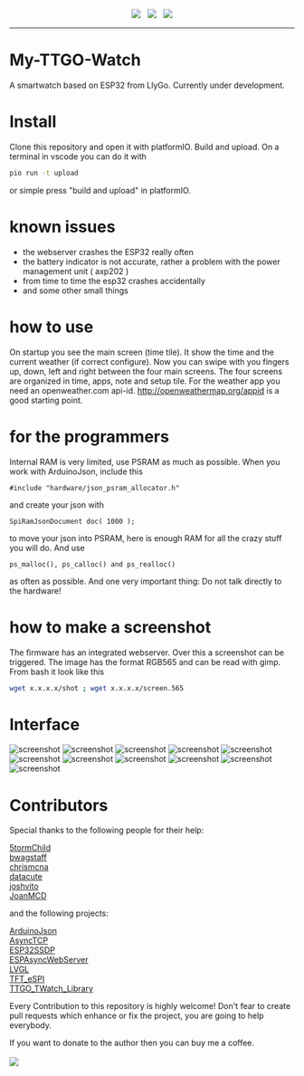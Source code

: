 <p align="center">
<img src="https://img.shields.io/github/last-commit/sharandac/My-TTGO-Watch.svg?style=for-the-badge" />
&nbsp;
<img src="https://img.shields.io/github/license/sharandac/My-TTGO-Watch.svg?style=for-the-badge" />
&nbsp;
<a href="https://www.buymeacoffee.com/sharandac" target="_blank"><img src="https://img.shields.io/badge/Buy%20me%20a%20coffee-%E2%82%AC5-orange?style=for-the-badge&logo=buy-me-a-coffee" /></a>
</p>
<hr/>

# My-TTGO-Watch

A smartwatch based on ESP32 from LlyGo. Currently under development.

# Install

Clone this repository and open it with platformIO. Build and upload. On a terminal in vscode you can do it with

```bash
pio run -t upload
```

or simple press "build and upload" in platformIO.

# known issues

* the webserver crashes the ESP32 really often
* the battery indicator is not accurate, rather a problem with the power management unit ( axp202 )
* from time to time the esp32 crashes accidentally
* and some other small things


# how to use

On startup you see the main screen (time tile). It show the time and the current weather (if correct configure). Now you can swipe with you fingers up, down, left and right between the four main screens. The four screens are organized in time, apps, note and setup tile.
For the weather app you need an openweather.com api-id. http://openweathermap.org/appid is a good starting point.

# for the programmers

Internal RAM is very limited, use PSRAM as much as possible. When you work with ArduinoJson, include this

```#include "hardware/json_psram_allocator.h"```

and create your json with

```SpiRamJsonDocument doc( 1000 );```

to move your json into PSRAM, here is enough RAM for all the crazy stuff you will do. And use

```ps_malloc(), ps_calloc() and ps_realloc()```

as often as possible.
And one very important thing: Do not talk directly to the hardware!

# how to make a screenshot
The firmware has an integrated webserver. Over this a screenshot can be triggered. The image has the format RGB565 and can be read with gimp. From bash it look like this
```bash
wget x.x.x.x/shot ; wget x.x.x.x/screen.565
```

# Interface

![screenshot](https://github.com/sharandac/My-TTGO-Watch/blob/master/images/screen1.png)
![screenshot](https://github.com/sharandac/My-TTGO-Watch/blob/master/images/screen2.png)
![screenshot](https://github.com/sharandac/My-TTGO-Watch/blob/master/images/screen3.png)
![screenshot](https://github.com/sharandac/My-TTGO-Watch/blob/master/images/screen4.png)
![screenshot](https://github.com/sharandac/My-TTGO-Watch/blob/master/images/screen5.png)
![screenshot](https://github.com/sharandac/My-TTGO-Watch/blob/master/images/screen6.png)
![screenshot](https://github.com/sharandac/My-TTGO-Watch/blob/master/images/screen7.png)
![screenshot](https://github.com/sharandac/My-TTGO-Watch/blob/master/images/screen8.png)
![screenshot](https://github.com/sharandac/My-TTGO-Watch/blob/master/images/screen9.png)
![screenshot](https://github.com/sharandac/My-TTGO-Watch/blob/master/images/screen10.png)
![screenshot](https://github.com/sharandac/My-TTGO-Watch/blob/master/images/screen11.png)

# Contributors

Special thanks to the following people for their help:

[5tormChild](https://github.com/5tormChild)<br>
[bwagstaff](https://github.com/bwagstaff)<br>
[chrismcna](https://github.com/chrismcna)<br>
[datacute](https://github.com/datacute)<br>
[joshvito](https://github.com/joshvito)<br>
[JoanMCD](https://github.com/JoanMCD)<br>

and the following projects:

[ArduinoJson](https://github.com/bblanchon/ArduinoJson)<br>
[AsyncTCP](https://github.com/me-no-dev/AsyncTCP)<br>
[ESP32SSDP](https://github.com/luc-github/ESP32SSDP)<br>
[ESPAsyncWebServer](https://github.com/me-no-dev/ESPAsyncWebServer)<br>
[LVGL](https://github.com/lvgl)<br>
[TFT_eSPI](https://github.com/Bodmer/TFT_eSPI)<br>
[TTGO_TWatch_Library](https://github.com/Xinyuan-LilyGO/TTGO_TWatch_Library)<br>

Every Contribution to this repository is highly welcome! Don't fear to create pull requests which enhance or fix the project, you are going to help everybody.
<p>
If you want to donate to the author then you can buy me a coffee.
<br/><br/>
<a href="https://www.buymeacoffee.com/sharandac" target="_blank"><img src="https://img.shields.io/badge/Buy%20me%20a%20coffee-%E2%82%AC5-orange?style=for-the-badge&logo=buy-me-a-coffee" /></a>
</p>
